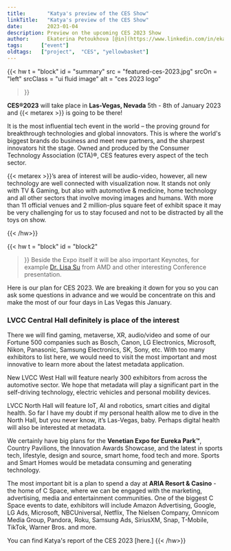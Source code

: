 ```yaml
---
title:       "Katya's preview of the CES Show"
linkTitle:   "Katya's preview of the CES Show"
date:        2023-01-04
description: Preview on the upcoming CES 2023 Show
author:      Ekaterina Petoukhova [@in](https://www.linkedin.com/in/ekaterina-petoukhova-84141959/)
tags:      ["event"]  
oldtags:   ["project",  "CES", "yellowbasket"]
---
```


{{< hw t = "block"
    id    = "summary"
    src   = "featured-ces-2023.jpg"
    srcOn = "left"
    srcClass = "ui fluid image"
    alt = "ces 2023 logo"
>}}

**CES®2023** will take place in **Las-Vegas, Nevada** 5th - 8th of January 2023 and
{{< metarex >}} is going to be there!

It is the most influential tech event in the world – the proving ground for
breakthrough technologies and global innovators. This is where the world's
biggest brands do business and meet new partners, and the sharpest innovators
hit the stage. Owned and produced by the Consumer Technology Association (CTA)®,
CES features every aspect of the tech sector.

{{< metarex >}}’s area of interest will be audio-video, however, all new
 technology are well connected with visualization now. It stands not only with
 TV & Gaming, but also with automotive & medicine, home technology and all other
 sectors that involve moving images and humans. With more than 11 official
 venues and 2 million-plus square feet of exhibit space it may be very
 challenging for us to stay focused and not to be distracted by all the toys on
 show.

{{< /hw>}}
<!-- ####################################################################### -->
{{< hw t = "block"
  id    = "block2"
>}}
Beside the Expo itself it will be also important Keynotes, for example [Dr. Lisa
Su](https://www.youtube.com/live/sRXVRgMF2lc?feature=share&t=887) from AMD and
other interesting Conference presentation.

Here is our plan for CES 2023. We are breaking it down for you so you can ask some questions in advance and we would be concentrate on this and make the most of our four days in Las Vegas this January.

### LVCC Central Hall definitely is place of the interest

There we will find gaming, metaverse, XR, audio/video and some of our Fortune
500 companies such as Bosch, Canon, LG Electronics, Microsoft, Nikon, Panasonic,
Samsung Electronics, SK, Sony, etc. With too many exhibitors to list here, we
would need to visit the most important and most innovative to learn more about
the latest metadata application.

New LVCC West Hall will feature nearly 300 exhibitors from across the automotive
sector. We hope that metadata will play a significant part in the self-driving
technology, electric vehicles and personal mobility devices.

LVCC North Hall will feature IoT, AI and robotics, smart cities and digital
health. So far I have my doubt if my personal health allow me to dive in the
North Hall, but you never know, it’s Las-Vegas, baby. Perhaps digital health
will also be interested at metadata.

We certainly have big plans for the **Venetian Expo for Eureka Park™**, Country
Pavilions, the Innovation Awards Showcase, and the latest in sports tech,
lifestyle, design and source, smart home, food tech and more. Sports and Smart
Homes would be metadata consuming and generating technology.

The most important bit is a plan to spend a day at **ARIA Resort & Casino** -
the home of C Space, where we can be engaged with the marketing, advertising,
media and entertainment communities. One of the biggest C Space events to date,
exhibitors will include Amazon Advertising, Google, LG Ads, Microsoft,
NBCUniversal, Netflix, The Nielsen Company, Omnicom Media Group, Pandora, Roku,
Samsung Ads, SiriusXM, Snap, T-Mobile, TikTok, Warner Bros. and more.

You can find Katya's report of the CES 2023 [here.]
{{< /hw>}}
<!-- ####################################################################### -->

[here]:   /blog/2023-01-10-ces-report/index.md                  
